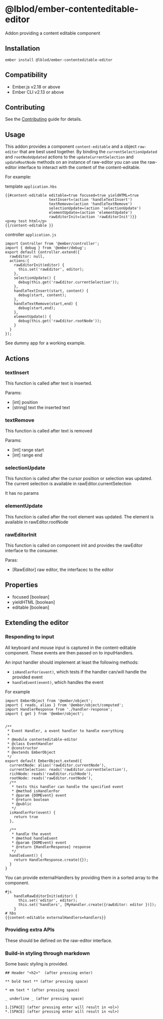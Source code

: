 # @lblod/ember-contenteditable-editor

Addon providing a content editable component

## Installation
```
ember install @lblod/ember-contenteditable-editor
```

## Compatibility


* Ember.js v2.18 or above
* Ember CLI v2.13 or above

## Contributing
See the [Contributing](CONTRIBUTING.md) guide for details.

## Usage
This addon provides a component `content-editable` and a object `raw-editor` that are best used together. By binding the `currentSelectionUpdated` and `rootNodeUpdated` actions to the `updateCurrentSelection` and `updateRootNode` methods on an instance of raw-editor you can use the raw-editor interface to interact with the content of the content-editable.


For example:

template `application.hbs`
```
{{#content-editable editable=true focused=true yieldHTML=true 
                    textInsert=(action 'handleTextInsert') 
                    textRemove=(action 'handleTextRemove') 
                    selectionUpdate=(action 'selectionUpdate')
                    elementUpdate=(action 'elementUpdate')
                    rawEditorInit=(action 'rawEditorInit')}}
<p>my test html</p>
{{/content-editable }}
```

controller `application.js`
```
import Controller from '@ember/controller';
import { debug } from '@ember/debug';
export default Controller.extend({
  rawEditor: null,
  actions:{
    rawEditorInit(editor) { 
      this.set('rawEditor', editor);
    },
    selectionUpdate() {
      debug(this.get('rawEditor.currentSelection'));
    },
    handleTextInsert(start, content) {
      debug(start, content);
    },
    handleTextRemove(start,end) {
      debug(start,end);
    },
    elementUpdate() {
      debug(this.get('rawEditor.rootNode'));
    }
  }
});
```

See dummy app for a working example.

## Actions
### textInsert
This function is called after text is inserted. 

Params:
  * [int] position 
  * [string] text the inserted text
### textRemove
This function is called after text is removed

Params:
  * [int] range start
  * [int] range end
  
### selectionUpdate
This function is called after the cursor position or selection was updated. The current selection is available in rawEditor.currentSelection

It has no params

### elementUpdate
This function is called after the root element was updated. The element is available in rawEditor.rootNode

### rawEditorInit
This function is called on component init and provides the rawEditor interface to the consumer.

Paras:
* [RawEditor] raw editor, the interfacec to the editor

## Properties

* focused [boolean]
* yieldHTML [boolean]
* editable [boolean]

## Extending the editor

### Responding to input
All keyboard and mouse input is captured in the content-editable component. These events are then passed on to inputHandlers.

An input handler should implement at least the following methods:

* `isHandlerFor(event)`, which tests if the handler can/will handle the provided event
* `handleEvent(event)`, which handles the event

For example
```
import EmberObject from '@ember/object';
import { reads, alias } from '@ember/object/computed';
import HandlerResponse from './handler-response';
import { get } from '@ember/object';


/**
 * Event Handler, a event handler to handle everything
 *
 * @module contenteditable-editor
 * @class EventHandler
 * @constructor
 * @extends EmberObject
 */
export default EmberObject.extend({
  currentNode: alias('rawEditor.currentNode'),
  currentSelection: reads('rawEditor.currentSelection'),
  richNode: reads('rawEditor.richNode'),
  rootNode: reads('rawEditor.rootNode'),
  /**
   * tests this handler can handle the specified event
   * @method isHandlerFor
   * @param {DOMEvent} event
   * @return boolean
   * @public
   */
  isHandlerFor(event) {
    return true
  },

  /**
   * handle the event
   * @method handleEvent
   * @param {DOMEvent} event
   * @return {HandlerResponse} response
   */
  handleEvent() {
    return HandlerResponse.create({});
  }
}
```

You can provide externalHandlers by providing them in a sorted array to the component.

```
#js
    handleRawEditorInit(editor) {
      this.set('editor', editor);
      this.set('handlers', [MyHandler.create({rawEditor: editor })]);
    }
# hbs
{{content-editable externalHandlers=handlers}}
```

### Providing extra APIs
These should be defined on the raw-editor interface.

### Build-in styling through markdown
Some basic styling is provided.
```
## Header "<h2>"  (after pressing enter)

** bold text ** (after pressing space)

* em text * (after pressing space)

_ underline _ (after pressing space)

1.[SPACE] (after pressing enter will result in <ol>)
*.[SPACE] (after pressing enter will result in <ul>)
```
